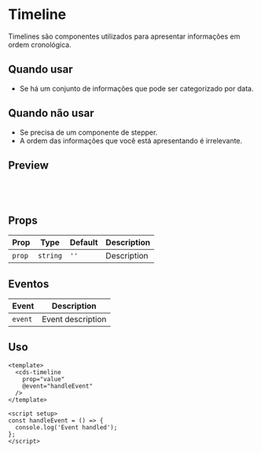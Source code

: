 # Timeline

Timelines são componentes utilizados para apresentar informações em ordem cronológica.

## Quando usar

- Se há um conjunto de informações que pode ser categorizado por data.

## Quando não usar

- Se precisa de um componente de stepper.
- A ordem das informações que você está apresentando é irrelevante.

## Preview

<script setup>
import Timeline from '@/components/Timeline.vue';

const handleClick = () => {
  console.log('Component interaction');
};
</script>

<div class="demo-container">
  <Timeline />
</div>

## Props

| Prop | Type | Default | Description |
|------|------|---------|-------------|
| `prop` | `string` | `''` | Description |

## Eventos

| Event | Description |
|-------|-------------|
| `event` | Event description |

## Uso

```vue
<template>
  <cds-timeline
    prop="value"
    @event="handleEvent"
  />
</template>

<script setup>
const handleEvent = () => {
  console.log('Event handled');
};
</script>
```

<style scoped>
.demo-container {
  padding: 20px;
  border: 1px solid var(--vp-c-border);
  border-radius: 8px;
  margin: 16px 0;
}
</style>